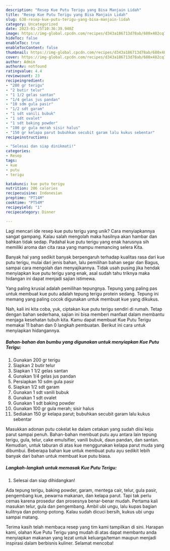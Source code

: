 ```yaml
---
description: "Resep Kue Putu Terigu yang Bisa Manjain Lidah"
title: "Resep Kue Putu Terigu yang Bisa Manjain Lidah"
slug: 638-resep-kue-putu-terigu-yang-bisa-manjain-lidah
category: Uncategorized
date: 2023-01-25T10:36:39.940Z
image: https://img-global.cpcdn.com/recipes/d343a186713d78ab/680x482cq70/kue-putu-terigu-foto-resep-utama.jpg
hideToc: false
enableToc: true
enableTocContent: false
thumbnail: https://img-global.cpcdn.com/recipes/d343a186713d78ab/680x482cq70/kue-putu-terigu-foto-resep-utama.jpg
cover: https://img-global.cpcdn.com/recipes/d343a186713d78ab/680x482cq70/kue-putu-terigu-foto-resep-utama.jpg
author: Admin
authorAv: notfound
ratingvalue: 4.4
reviewcount: 23
recipeingredient:
- "200 gr terigu"
- "2 butir telur"
- "1 1/2 gelas santan"
- "1/4 gelas jus pandan"
- "10 sdm gula pasir"
- "1/2 sdt garam"
- "1 sdt vanili bubuk"
- "1 sdt ovalet"
- "1 sdt baking powder"
- "100 gr gula merah sisir halus"
- "150 gr kelapa parut bubuhkan secubit garam lalu kukus sebentar"
recipeinstructions:

- "Selesai dan siap dinikmati!"
categories:
- Resep
tags:
- kue
- putu
- terigu

katakunci: kue putu terigu 
nutrition: 206 calories
recipecuisine: Indonesian
preptime: "PT14M"
cooktime: "PT54M"
recipeyield: "1"
recipecategory: Dinner

---
```





Lagi mencari ide resep kue putu terigu yang unik? Cara menyiapkannya sangat gampang. Kalau salah mengolah maka hasilnya akan hambar dan bahkan tidak sedap. Padahal kue putu terigu yang enak harusnya sih memiliki aroma dan cita rasa yang mampu memancing selera Kita.





Banyak hal yang sedikit banyak berpengaruh terhadap kualitas rasa dari kue putu terigu, mulai dari jenis bahan, lalu pemilihan bahan segar dan Bagus, sampai cara mengolah dan menyajikannya. Tidak usah pusing jika hendak menyiapkan kue putu terigu yang enak,      asal sudah tahu triknya maka hidangan ini dapat menjadi sajian istimewa.














Yang paling krusial adalah pemilihan tepungnya. Tepung yang paling pas untuk membuat kue putu adalah tepung terigu protein sedang. Tepung ini memang yang paling cocok digunakan untuk membuat kue yang dikukus.






Nah, kali ini kita coba, yuk, ciptakan kue putu terigu sendiri di rumah. Tetap dengan bahan sederhana, sajian ini bisa memberi manfaat dalam membantu menjaga kesehatan tubuh kita. Kamu dapat membuat Kue Putu Terigu memakai 11 bahan dan 0 langkah pembuatan. Berikut ini cara untuk menyiapkan hidangannya.

<!--inarticleads1-->

##### Bahan-bahan dan bumbu yang digunakan untuk menyiapkan Kue Putu Terigu:

1. Gunakan 200 gr terigu
1. Siapkan 2 butir telur
1. Siapkan 1 1/2 gelas santan
1. Gunakan 1/4 gelas jus pandan
1. Persiapkan 10 sdm gula pasir
1. Siapkan 1/2 sdt garam
1. Gunakan 1 sdt vanili bubuk
1. Gunakan 1 sdt ovalet
1. Gunakan 1 sdt baking powder
1. Gunakan 100 gr gula merah; sisir halus
1. Sediakan 150 gr kelapa parut; bubuhkan secubit garam lalu kukus sebentar


Masukkan adonan putu cokelat ke dalam cetakan yang sudah diisi keju parut sampai penuh. Bahan-bahan membuat putu ayu antara lain tepung terigu, gula, telur, cake emulsifier, vanili bubuk, daun pandan, dan santan. Kemudian, untuk taburan di atas kue menggunakan kelapa parut muda yang dibumbui. Beberapa bahan kue untuk membuat putu ayu sedikit lebih banyak dari bahan untuk membuat kue putu biasa. 

<!--inarticleads2-->

##### Langkah-langkah untuk memasak Kue Putu Terigu:


1. Selesai dan siap dihidangkan!

Ada tepung terigu, baking powder, garam, mentega cair, telur, gula pasir, pengembang kue, pewarna makanan, dan kelapa parut. Tapi tak perlu cemas karena prosedur dan prosesnya benar-benar mudah. Pertama kali masukan telur, gula dan pengembang. Ambil ubi ungu, lalu kupas bagian kulitnya dan potong-potong. Kalau sudah dicuci bersih, kukus ubi ungu sampai matang. 

Terima kasih telah membaca resep yang tim kami tampilkan di sini. Harapan kami, olahan Kue Putu Terigu yang mudah di atas dapat membantu anda menyiapkan makanan yang lezat untuk keluarga/teman maupun menjadi inspirasi dalam berbisnis kuliner. Selamat mencoba!
